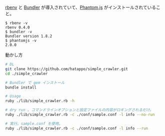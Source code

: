 [rbenv](http://dev.classmethod.jp/server-side/language/build-ruby-environment-by-rbenv/) と [Bundler](http://shokai.org/blog/archives/7262) が導入されていて、[Phantom.js](http://nigohiroki.hatenablog.com/entry/2012/12/14/004915) がインストールされていること。

```
$ rbenv -v
rbenv 0.4.0
$ bundler -v
Bundler version 1.8.2
$ phantomjs -v
2.0.0
```

動かし方

```sh
# DL
git clone https://github.com/hatappo/simple_crawler.git
cd ./simple_crawler

# Bundler で gem インストール
bundle install

# Usage
ruby ./lib/simple_crawler.rb -h

# dry run 。コマンドラインオプションと設定ファイルの内容がロギングされるだけ。
ruby ./lib/simple_crawler.rb -c ./conf/sample.conf -l info --no-run

# 実行。sample.conf を使用。
ruby ./lib/simple_crawler.rb -c ./conf/sample.conf -l info --run
```

